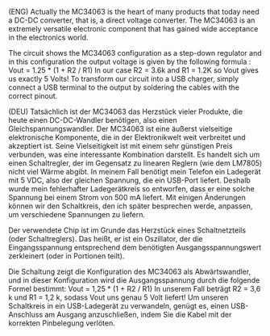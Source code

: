 (ENG)   Actually the MC34063 is the heart of many products that today need a DC-DC converter, that is, a direct voltage converter. The MC34063 is an extremely versatile electronic component that has gained wide acceptance in the electronics world.

The circuit shows the MC34063 configuration as a step-down regulator and in this configuration the output voltage is given by the following formula :
Vout = 1.25 * (1 + R2 / R1)
In our case R2 = 3.6k and R1 = 1.2K so Vout gives us exactly 5 Volts! To transform our circuit into a USB charger, simply connect a USB terminal to the output by soldering the cables with the correct pinout. 

(DEU)  Tatsächlich ist der MC34063 das Herzstück vieler Produkte, die heute einen DC-DC-Wandler benötigen, also einen Gleichspannungswandler. Der MC34063 ist eine äußerst vielseitige elektronische Komponente, die in der Elektronikwelt weit verbreitet und akzeptiert ist. Seine Vielseitigkeit ist mit einem sehr günstigen Preis verbunden, was eine interessante Kombination darstellt.  Es handelt sich um einen Schaltregler, der im Gegensatz zu linearen Reglern (wie dem LM7805) nicht viel Wärme abgibt. In meinem Fall benötigt mein Telefon ein Ladegerät mit 5 VDC, also der gleichen Spannung, die ein USB-Port liefert. Deshalb wurde mein fehlerhafter Ladegerätkreis so entworfen, dass er eine solche Spannung bei einem Strom von 500 mA liefert.  Mit einigen Änderungen können wir den Schaltkreis, den ich später besprechen werde, anpassen, um verschiedene Spannungen zu liefern.

Der verwendete Chip ist im Grunde das Herzstück eines Schaltnetzteils (oder Schaltreglers). Das heißt, er ist ein Oszillator, der die Eingangsspannung entsprechend dem benötigten Ausgangsspannungswert zerkleinert (oder in Portionen teilt).

Die Schaltung zeigt die Konfiguration des MC34063 als Abwärtswandler, und in dieser Konfiguration wird die Ausgangsspannung durch die folgende Formel bestimmt:
Vout = 1,25 * (1 + R2 / R1)
In unserem Fall beträgt R2 = 3,6 k und R1 = 1,2 k, sodass Vout uns genau 5 Volt liefert! Um unseren Schaltkreis in ein USB-Ladegerät zu verwandeln, genügt es, einen USB-Anschluss am Ausgang anzuschließen, indem Sie die Kabel mit der korrekten Pinbelegung verlöten.







